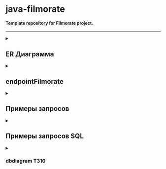 # java-filmorate
#### Template repository for Filmorate project.

---
<details>
  <summary><h2> ER Диаграмма </h2></summary>

#### Ссылка на структуру базы данных для приложения Filmorate: \scr\main\resources\sql\bddiagram.png
![bddiagram](/src/main/resources/sql/bddiagram.png)
</details>

<details>
  <summary><h2> endpointFilmorate </h2></summary>

#### Ссылка на структуру эндпоинтов для приложения Filmorate: \src\main\resources\endpointsPNG\endpointFilmorate.png
![endpoints](/src/main/resources/endpointsPNG/endpointFilmorate.png)
</details>

<details>
  <summary><h2> Примеры запросов </h2></summary>

#### Получить всех пользователей
http://localhost:8080/users

#### Получить пользователя с id 1
http://localhost:8080/users/1

#### Получить общих друзей пользователя с id 1 и с id 2
http://localhost:8080/users/1/friends/common/2

#### Получить все фильмы
http://localhost:8080/films

#### Получить фильм с id 1
http://localhost:8080/films/1

#### Возрат списка первых по количеству лайков count фильмов
http://localhost:8080/films/popular?count={count}
</details>

<details>
  <summary><h2> Примеры запросов SQL </h2></summary>

```h2
-- добавление записи в таблицу USERS:
INSERT INTO users (email, login, name, birthday) VALUES (?, ?, ?, ?);

-- обновление данных в таблице USERS:
UPDATE users SET email = ?, login = ?, name = ?, birthday = ? WHERE id = ?;

-- добавление записи в таблицу FILMS:
INSERT INTO films (name, description, release_date, duration) values (?, ?, ?, ?);

-- обновление данных в таблице FILMS:
UPDATE films SET name = ?, description = ?, duration = ?, release_date = ? WHERE id = ?;

-- добавление записи в таблицу GENRES:
INSERT INTO genres (name) VALUES (?);

-- добавление записи в таблицу MPAS:
INSERT INTO mpas (id, name) VALUES (?, ?);

-- добавление записи в таблицу FRIENDSHIP:
INSERT INTO friendship (user_id, friend_id, status) VALUES (?, ?, ?);

-- обновление данных в таблице FRIENDSHIP:
UPDATE friendship SET status = ? WHERE user_id = ? AND friend_id = ? AND user_id <> friend_id;

-- добавление записи в таблицу USER_FILM_LIKE:
INSERT INTO user_film_like (user_id, film_id) VALUES (?, ?);

-- добавление записи в таблицу FILM_GENRE:
INSERT INTO film_genre (film_id, genre_id) VALUES (?, ?);

-- добавление записи в таблицу FILM_MPA:
INSERT INTO film_mpa (film_id, mpa_id) VALUES (?, ?);

-- пример выборки данных из таблиц FILMS получение топ фильмов с лимитом выборки:
SELECT f.id, f.name, f.description, f.duration, f.release_date, f.rate
FROM films AS f
LEFT JOIN user_film_like AS ufl ON f.id = ufl.film_id
GROUP BY f.id, f.rate
ORDER BY f.rate DESC
LIMIT ?;

-- пример выборки данных из таблиц USERS и USER_FRIENDS получение общих друзей двух пользователей:
SELECT users.id, users.email, users.login, users.name, users.birthday 
FROM users
JOIN friendship AS fs1 ON fs1.friend_id = users.id 
JOIN friendship AS fs2 ON fs1.friend_id = fs2.friend_id
AND fs1.user_id = ? AND fs2.user_id = ?
AND (fs2.status LIKE 'FRIENDSHIP'
OR fs2.status LIKE 'SUBSCRIPTION')
```
</details>

<details>
  <summary><h3> dbdiagram ТЗ10 </h3></summary>

#### Ссылка на структуру базы данных для приложения Filmorate: \scr\main\resources\sql\schema.png
![schema](/src/main/resources/sql/schema.png)
</details>